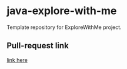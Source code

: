 # java-explore-with-me
Template repository for ExploreWithMe project.

## Pull-request link
[link here](https://github.com/NurievLinar/java-explore-with-me/pull/8)
